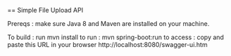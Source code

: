 == Simple File Upload API

Prereqs : make sure Java 8 and Maven are installed on your machine.

To build : run mvn install
to run   : mvn spring-boot:run 
to access : copy and paste this URL in your browser http://localhost:8080/swagger-ui.htm